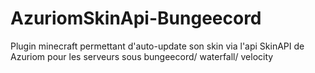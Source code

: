# AzuriomSkinApi-Bungeecord
Plugin minecraft permettant d'auto-update son skin via l'api SkinAPI de Azuriom pour les serveurs sous bungeecord/ waterfall/ velocity
